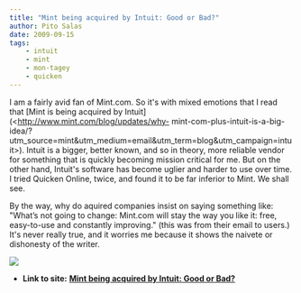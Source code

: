 ```yaml
---
title: "Mint being acquired by Intuit: Good or Bad?"
author: Pito Salas
date: 2009-09-15
tags:
    - intuit
    - mint
    - mon-tagey
    - quicken
---
```


I am a fairly avid fan of Mint.com. So it's with mixed emotions that I read
that [Mint is being acquired by Intuit](<http://www.mint.com/blog/updates/why-
mint-com-plus-intuit-is-a-big-
idea/?utm_source=mint&utm_medium=email&utm_term=blog&utm_campaign=intuit>).
Intuit is a bigger, better known, and so in theory, more reliable vendor for
something that is quickly becoming mission critical for me. But on the other
hand, Intuit's software has become uglier and harder to use over time. I tried
Quicken Online, twice, and found it to be far inferior to Mint. We shall see.

By the way, why do aquired companies insist on saying something like: "What’s
not going to change: Mint.com will stay the way you like it: free, easy-to-use
and constantly improving." (this was from their email to users.) It's never
really true, and it worries me because it shows the naivete or dishonesty of
the writer.

![](https://i0.wp.com/img.zemanta.com/pixy.gif?w=584)


* **Link to site:** **[Mint being acquired by Intuit: Good or Bad?](None)**
